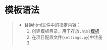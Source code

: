 # 模板语法
>* 替换html文件中的指定内容：
>   1. 创建模板目录，用于存放```.html```[模板](https://github.com/520171/note/blob/master/django/django起步.md#temp)
>   2. 在项目配置文件(```settings.py```)中注册
>   3. 
